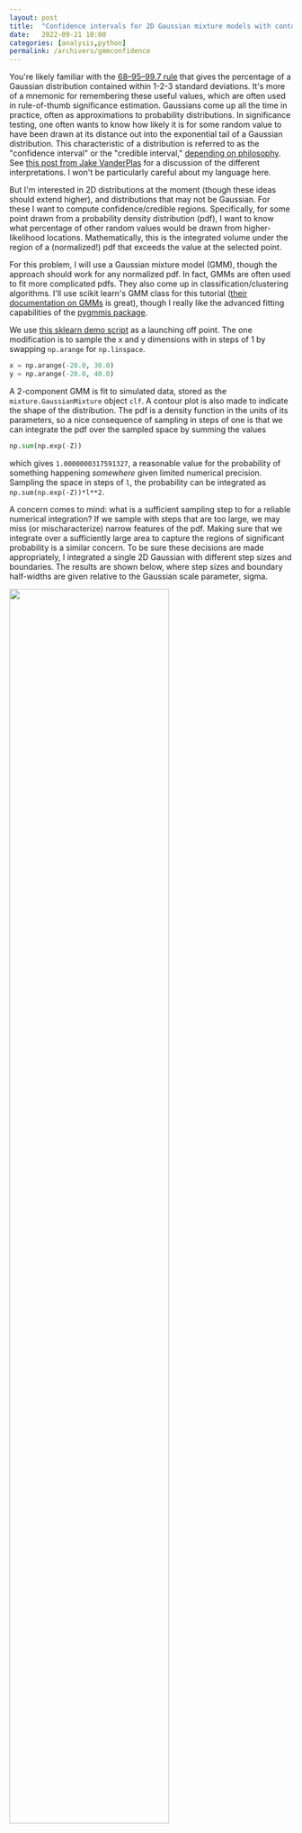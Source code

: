 ```yaml
---
layout: post
title:  "Confidence intervals for 2D Gaussian mixture models with contours"
date:   2022-09-21 10:00
categories: [analysis,python]
permalink: /archivers/gmmconfidence
---
```


You're likely familiar with the [68–95–99.7 rule](https://en.wikipedia.org/wiki/68%E2%80%9395%E2%80%9399.7_rule) that gives the percentage of a Gaussian distribution contained within 1-2-3 standard deviations. It's more of a mnemonic for remembering these useful values, which are often used in rule-of-thumb significance estimation. Gaussians come up all the time in practice, often as approximations to probability distributions. In significance testing, one often wants to know how likely it is for some random value to have been drawn at its distance out into the exponential tail of a Gaussian distribution. This characteristic of a distribution is referred to as the "confidence interval" or the "credible interval," [depending on philosophy](https://en.wikipedia.org/wiki/Credible_interval#Contrasts_with_confidence_interval). See [this post from Jake VanderPlas](http://jakevdp.github.io/blog/2014/06/12/frequentism-and-bayesianism-3-confidence-credibility/) for a discussion of the different interpretations. I won't be particularly careful about my language here.

But I'm interested in 2D distributions at the moment (though these ideas should extend higher), and distributions that may not be Gaussian. For these I want to compute confidence/credible regions. Specifically, for some point drawn from a probability density distribution (pdf), I want to know what percentage of other random values would be drawn from higher-likelihood locations. Mathematically, this is the integrated volume under the region of a (normalized!) pdf that exceeds the value at the selected point.

For this problem, I will use a Gaussian mixture model (GMM), though the approach should work for any normalized pdf. In fact, GMMs are often used to fit more complicated pdfs. They also come up in classification/clustering algorithms. I'll use scikit learn's GMM class for this tutorial ([their documentation on GMMs](https://scikit-learn.org/stable/modules/mixture.html) is great), though I really like the advanced fitting capabilities of the [pygmmis package](https://github.com/pmelchior/pygmmis).

We use [this sklearn demo script](https://scikit-learn.org/stable/auto_examples/mixture/plot_gmm_pdf.html) as a launching off point. The one modification is to sample the x and y dimensions with in steps of 1 by swapping `np.arange` for `np.linspace`.
```python
x = np.arange(-20.0, 30.0)
y = np.arange(-20.0, 40.0)
```
A 2-component GMM is fit to simulated data, stored as the `mixture.GaussianMixture` object `clf`. A contour plot is also made to indicate the shape of the distribution. The pdf is a density function in the units of its parameters, so a nice consequence of sampling in steps of one is that we can integrate the pdf over the sampled space by summing the values
 ```python
np.sum(np.exp(-Z))
```
which gives `1.0000000317591327`, a reasonable value for the probability of something happening *somewhere* given limited numerical precision. Sampling the space in steps of `l`, the probability can be integrated as `np.sum(np.exp(-Z))*l**2`.

A concern comes to mind: what is a sufficient sampling step to for a reliable numerical integration? If we sample with steps that are too large, we may miss (or mischaracterize) narrow features of the pdf. Making sure that we integrate over a sufficiently large area to capture the regions of significant probability is a similar concern. To be sure these decisions are made appropriately, I integrated a single 2D Gaussian with different step sizes and boundaries. The results are shown below, where step sizes and boundary half-widths are given relative to the Gaussian scale parameter, sigma.

<img src="http://keatonb.github.io/img/GaussianSampling.png" width="75%" />

At large step sizes and small integration bounds, the total integrated probability diverges from 1.0 as we'd expect. Inspecting more closely, we appear to achieve results good to one part-per-million for all step sizes smaller than sigma, and for integrations that contain the inner 5-sigma regions. For a GMM we should ensure that our sample steps are smaller than the scale parameter of the narrowest Gaussian, and that we sufficiently encompass all components. A way to check that a sufficient area of the pdf has been sampled using contours is given at the end of this post.

Back to the GMM from the scipy example. Say we measure a single event occurring at position (2,2) that we think may have been generated from this GMM pdf. This point is marked with an X on the contour plot below. Is this value consistent with being drawn from this distribution with some reasonable probability? Certainly there are locations where it would have been more likely to randomly observe this event. The question we want to answer in computing credible regions is: what is the probability that we would have observed such an unlikely event from this distribution?

<img src="http://keatonb.github.io/img/GMMcontours.png" width="65%" />

We can evaluate the pdf at the (2,2) location to obtain the (natural) log likelihood *denisty* of an event occurring here:
```python
lnL = clf.score_samples([[2,2]])
```
equal to -6.6755, or L = 0.0012615. 

Finally we can get the probability that the data would have been drawn from a more likely location by numerically integrating the pdf where sampled `lnL` is greater than at the observed point, and subtracting this from 1.0:
```python
p = 1 - np.sum(np.exp(-Z[-Z > lnL]))*stepsize**2
```
which gives effectively a [p-value](https://en.wikipedia.org/wiki/P-value) of 0.0256. In English, we'd only expect such an unlikely value to be drawn from this distribution in 2.56% of realizations. Whether you consider this probability to be comfortably consistent with the overall distribution will depend on the problem at hand.

Here's the same plot with a contour drawn through the point (2,2) by setting the contour level to the corresponding `lnL` value. 

<img src="http://keatonb.github.io/img/GMMcontour2.png" width="65%" />

It looks like about 2.5% of the sampled points do, in fact, fall outside of these contours as we now expect. It's good that these contours appear completely closed, as this means that we didn't miss any probability density when we summed over the higher values. This statement makes the important assumptions that we sample the distribution finely enough to resolve local extrema and that all local maxima are contained within the sampled area. 

That leads to a way to check that the pdf is sampled far enough out into the wings for a reliable numerical integration using contours. I use `find_contours` of the scikit-image package to compute contours at a given log likelihood level. A closed contour will end and start at the same point. A contour that leaves the sampled footprint will not. For a GMM, there may be multiple contours at a given level, and they should all be closed.  Here's how I check:


```python
from skimage import measure

# Compute contour at point (2,2)
contours = measure.find_contours(Z, -clf.score_samples([[2,2]]))

def pathclosed(contour):
    # Does this contour end where it starts?
    return np.all(contour[0] == contour[-1])
def allclosed(contours):
    # Are all contours closed?
    return np.all([pathclosed(contour) for contour in contours])

allclosed(contours) #True
```
The function reports that the contours that pass through the point (2,2) are closed in the footprint (sampled from -20 to 30 in X, -20 to 40 in Y). On the other hand, the contour that passes through point (0,10), for example, is not closed and the integrated probability over the sampled area would be underreported.

Finally, we might want to know the pdf value (or draw contours) corresponding to a specific p-value.  For this, we sort the sampled lnL values from largest to smallest, then map that to the cumulative sum. This gives the amount of integrated probability down to a given pdf value, which we can then interpolate to a probability level of interest. 
```python
from scipy.interpolate import interp1d

sortlnL = np.sort(-Z.flatten())[::-1]
cumsum = np.cumsum(np.exp(sortlnL)*stepsize**2)

# Make interpolator
lnLatpvalue = interp1d(1-cumsum,sortlnL)

# Evaluate at p-value of interest
pvalue = 0.05
lnLatpvalue(pvalue)
```
This cumulative distribution gives the integrated probability over areas more probable than a given lnL value. For this example, 95% of distribution is contained within an lnL value of around -6.

<img src="http://keatonb.github.io/img/cumsumL.png" width="65%" />

The Jupyter Notebook I used for this analysis is available at [here](https://gist.github.com/keatonb/e18dfe66d29779e6eb95fcdd585cb2f8).